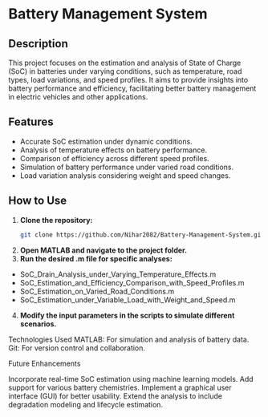 # Battery Management System

## Description
This project focuses on the estimation and analysis of State of Charge (SoC) in batteries under varying conditions, such as temperature, road types, load variations, and speed profiles. It aims to provide insights into battery performance and efficiency, facilitating better battery management in electric vehicles and other applications.

## Features
- Accurate SoC estimation under dynamic conditions.
- Analysis of temperature effects on battery performance.
- Comparison of efficiency across different speed profiles.
- Simulation of battery performance under varied road conditions.
- Load variation analysis considering weight and speed changes.

## How to Use
1. **Clone the repository:**
   ```bash
   git clone https://github.com/Nihar2082/Battery-Management-System.git

2. **Open MATLAB and navigate to the project folder.**
3. **Run the desired .m file for specific analyses:**

- SoC_Drain_Analysis_under_Varying_Temperature_Effects.m
- SoC_Estimation_and_Efficiency_Comparison_with_Speed_Profiles.m
- SoC_Estimation_on_Varied_Road_Conditions.m
- SoC_Estimation_under_Variable_Load_with_Weight_and_Speed.m

4. **Modify the input parameters in the scripts to simulate different scenarios.**

Technologies Used
MATLAB: For simulation and analysis of battery data.
Git: For version control and collaboration.

Future Enhancements

Incorporate real-time SoC estimation using machine learning models.
Add support for various battery chemistries.
Implement a graphical user interface (GUI) for better usability.
Extend the analysis to include degradation modeling and lifecycle estimation.
